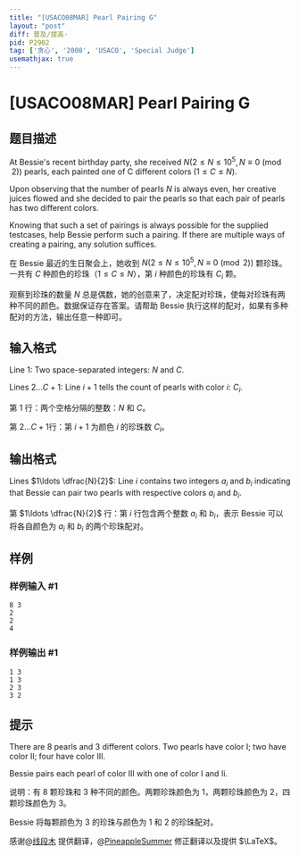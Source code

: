```yaml
---
title: "[USACO08MAR] Pearl Pairing G"
layout: "post"
diff: 普及/提高-
pid: P2902
tag: ['贪心', '2008', 'USACO', 'Special Judge']
usemathjax: true
---
```


# [USACO08MAR] Pearl Pairing G
## 题目描述

At Bessie's recent birthday party, she received $N(2 \le N \le 10^5,N\equiv0\pmod{2})$ pearls, each painted one of C different colors ($1\le C \le N$).

Upon observing that the number of pearls $N$ is always even, her creative juices flowed and she decided to pair the pearls so that each pair of pearls has two different colors.

Knowing that such a set of pairings is always possible for the supplied testcases, help Bessie perform such a pairing. If there are multiple ways of creating a pairing, any solution suffices.

在 Bessie 最近的生日聚会上，她收到 $N(2\le N \le 10^5,N\equiv0\pmod{2})$ 颗珍珠。一共有 $C$ 种颜色的珍珠（$1\le C \le N$），第 $i$ 种颜色的珍珠有 $C_i$ 颗。


观察到珍珠的数量 $N$ 总是偶数，她的创意来了，决定配对珍珠，使每对珍珠有两种不同的颜色。数据保证存在答案。请帮助 Bessie 执行这样的配对，如果有多种配对的方法，输出任意一种即可。
## 输入格式

Line $1$: Two space-separated integers: $N$ and $C$.

Lines $2 \ldots C+1$: Line $i+1$ tells the count of pearls with color $i$: $C_i$.

第 $1$ 行：两个空格分隔的整数：$N$ 和 $C$。

第 $2\ldots C+1$行：第 $i+1$ 为颜色 $i$ 的珍珠数 $C_i$。
## 输出格式

Lines $1\ldots \dfrac{N}{2}$: Line $i$ contains two integers $a_i$ and $b_i$ indicating that Bessie can pair two pearls with respective colors $a_i$ and $b_i$.

第 $1\ldots \dfrac{N}{2}$ 行：第 $i$ 行包含两个整数 $a_i$ 和 $b_i$，表示 Bessie 可以将各自颜色为 $a_i$ 和 $b_i$ 的两个珍珠配对。
## 样例

### 样例输入 #1
```
8 3 
2 
2 
4 

```
### 样例输出 #1
```
1 3 
1 3 
2 3 
3 2 

```
## 提示

There are $8$ pearls and $3$ different colors. Two pearls have color $\mathrm{I}$; two have color $\mathrm{II}$; four have color $\mathrm{III}$.


Bessie pairs each pearl of color $\mathrm{III}$ with one of color $\mathrm{I}$ and $\mathrm{Ii}$.

说明：有 $8$ 颗珍珠和 $3$ 种不同的颜色。两颗珍珠颜色为 $1$，两颗珍珠颜色为 $2$，四颗珍珠颜色为 $3$。

Bessie 将每颗颜色为 $3$ 的珍珠与颜色为 $1$ 和 $2$ 的珍珠配对。

感谢@[线段木](https://www.luogu.com.cn/user/33930) 提供翻译，@[PineappleSummer](https://www.luogu.com.cn/user/880187) 修正翻译以及提供 $\LaTeX$。
